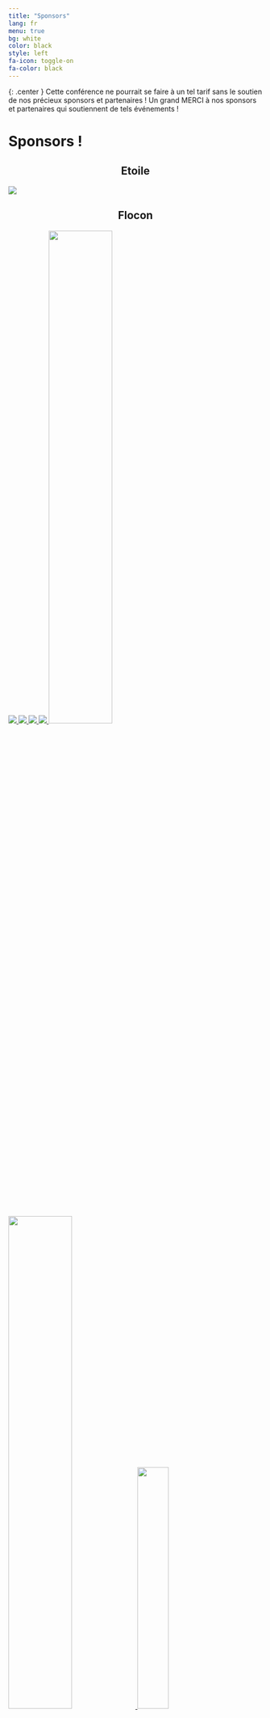 ```yaml
---
title: "Sponsors"
lang: fr
menu: true
bg: white
color: black
style: left
fa-icon: toggle-on
fa-color: black
---
```


{: .center }
    Cette conférence ne pourrait se faire à un tel tarif sans
    le soutien de nos précieux sponsors et partenaires !
    Un grand MERCI à nos sponsors et partenaires qui soutiennent de tels événements !

# Sponsors !

<div class="supporters center">
  <h2 style="text-align: center;">Etoile</h2>
  <a href="https://www.enalean.com/fr" target="_blank" title="Enalean">
    <img class="supporter-logo wow slideInLeft" data-wow-duration="2s" src="{{ site.url }}/assets/themes/snowcamp/skin/sponsors/2016/enalean_logo.png"></img>
  </a>
</div>

<div class="supporters center">
  <h2 style="text-align: center;">Flocon</h2>
  <a href="http://www.sonarqube.org/" target="_blank" title="SonarQube">
    <img class="supporter-logo wow slideInLeft" data-wow-duration="2s" src="{{ site.url }}/assets/themes/snowcamp/skin/sponsors/2016/sonarqube_logo.png"></img>
  </a>
  <a href="http://www.sonarqube.org/" target="_blank" title="SonarQube">
    <img class="supporter-logo wow slideInLeft" data-wow-duration="2s" src="{{ site.url }}/assets/themes/snowcamp/skin/sponsors/2016/sonarqube_logo.png"></img>
  </a>
  <a href="http://www.salesforce.com/fr/" target="_blank" title="Salesforce">
    <img class="supporter-logo wow slideInRight" data-wow-duration="2s" src="{{ site.url }}/assets/themes/snowcamp/skin/sponsors/2016/salesforce_logo.png"></img>
  </a>
  <a href="https://www.elastic.co/fr/" target="_blank" title="Elastic">
    <img class="supporter-logo wow slideInLeft" data-wow-duration="2s" src="{{ site.url }}/assets/themes/snowcamp/skin/sponsors/2016/elastic_logo.png"></img>
  </a>  
  <a href="http://www.deolan.com/" target="_blank" title="Deolan">
    <img class="supporter-logo wow slideInRight" data-wow-duration="2s" src="{{ site.url }}/assets/themes/snowcamp/skin/sponsors/2016/deolan_logo.svg" style="width: 50%"></img>
  </a>
  <a href="http://www.datastax.com/" target="_blank" title="DataStax">
    <img class="supporter-logo wow slideInLeft" data-wow-duration="2s" src="{{ site.url }}/assets/themes/snowcamp/skin/sponsors/2016/datastax_logo.png" style="width: 50%"></img>
  </a>
  <a href="http://streamdata.io/" target="_blank" title="Streamdata.io">
    <img class="supporter-logo wow slideInRight" data-wow-duration="2s" src="{{ site.url }}/assets/themes/snowcamp/skin/sponsors/2016/streamdataio_logo.png" style="width: 35%"></img>
  </a>
</div>

# Partenaires !

<div class="supporters center">
  <a href="http://www.commitstrip.com/fr/" target="_blank" title="CommitStrip">
    <img class="supporter-logo wow slideInLeft" data-wow-duration="1s" src="{{ site.url }}/assets/themes/snowcamp/skin/sponsors/2016/commitstrip_logo.png"></img>
  </a>  
  <a href="http://www.alpesjug.org/" target="_blank" title="AlpesJUG">
    <img class="supporter-logo wow slideInRight" data-wow-duration="2s" src="{{ site.url }}/assets/themes/snowcamp/skin/sponsors/2016/alpesjug_logo.jpeg"></img>
  </a>  
  <a href="http://www.clubagilerhonealpes.org/" target="_blank" title="CARA : Club Agile Rhône-Alpes">
    <img class="supporter-logo wow slideInLeft" data-wow-duration="2s" src="{{ site.url }}/assets/themes/snowcamp/skin/sponsors/2016/cara_logo.png"></img>
  </a>  
  <a href="http://ensimag.grenoble-inp.fr/" target="_blank" title="ENSIMAG">  
    <img class="supporter-logo wow slideInRight" data-wow-duration="2s" src="{{ site.url }}/assets/themes/snowcamp/skin/sponsors/2016/ensimag_logo.png"></img>
  </a>
  <a href="http://www.oxiane.com/snowcamp-2016/" target="_blank" title="Oxiane">  
    <img class="supporter-logo wow slideInLeft" data-wow-duration="2s" src="{{ site.url }}/assets/themes/snowcamp/skin/sponsors/2016/oxiane_logo.png"></img>
  </a>
  <a href="http://focusdigital.fr/" target="_blank" title="Focus Digital">  
    <img class="supporter-logo wow slideInRight" data-wow-duration="2s" src="{{ site.url }}/assets/themes/snowcamp/skin/sponsors/2016/focusdigital_logo.png" style="width: 25%"></img>
  </a>  
</div>


# Sponsoriser le SnowCamp !

    SnowCamp est un événement qui réunit 250 développeurs et développeuses autour de l'innovation et du développement (Web, Mobile, Java, Cloud, IoT, ... ) durant une conférence sur deux jours les 21 et 22 Janvier à Grenoble, suivie d’une “unconference” au ski le 23.

Cette conférence technique cible les développeurs et les chercheurs, en
les mélangeant pour laisser émerger l'innovation. Durant la session
plénière, nous aurons des présentations éclair (de 5 minutes) au cours
desquelles chercheurs et doctorants présenteront leurs sujets de
recherche.

Depuis les débuts de l’électricité, Grenoble a toujours été un vivier
d’innovation et d’excellence : des laboratoires et des industries de pointe y
sont installés, elle a été classée 5e ville la plus innovante au monde par le
magazine Forbes et est maintenant labellisée *“French Tech”*. Ici,
l'innovation technique a trouvé ses racines dans les montagnes
environnantes. C'est pourquoi le SnowCamp proposera suite à la
conférence une journée *"unconference"* en altitude, sur les pistes de ski,
lors de laquelle les participants pourront continuer à échanger de façon
plus informelle et détendue, dans un cadre exceptionnel propice à la
créativité.

Pourquoi sponsoriser le SnowCamp ? Vous cherchez à recruter des
développeurs et développeuses passionnés par leur métier, vous voulez
affirmer votre image dans les communautés novatrices ou faire connaître
vos services auprès des ces dernières ; le SnowCamp est l’opportunité
idéale !
Pour rendre possible ces deux journées de conférences et d'ateliers (3
sessions en parallèle, soit une quarantaine de présentations en tout) au
prix unique et très attractif de 50€, votre soutien est le bienvenu.

Il ne vous reste plus qu'à souscrire à l'un des formats de sponsoring que
nous vous proposons.

Notez que le nombre de sponsors est limité.

<a href="mailto:sponsor@snowcamp.io">Contactez-nous !</a>
